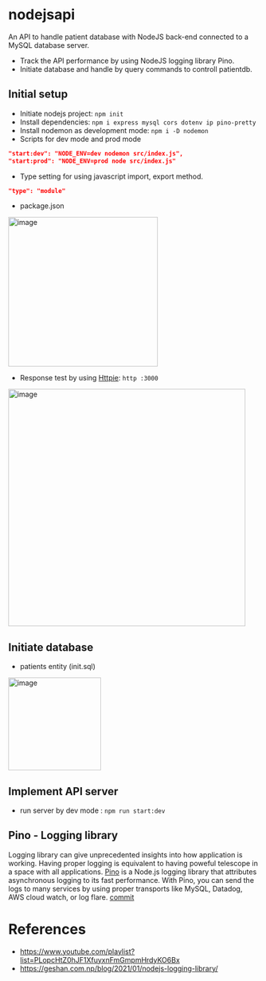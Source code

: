 # nodejsapi

An API to handle patient database with NodeJS back-end connected to a MySQL database server.
- Track the API performance by using NodeJS logging library Pino.
- Initiate database and handle by query commands to controll patientdb.


## Initial setup

-   Initiate nodejs project: `npm init`
-   Install dependencies: `npm i express mysql cors dotenv ip pino-pretty`
-   Install nodemon as development mode: `npm i -D nodemon`
-   Scripts for dev mode and prod mode

```json
"start:dev": "NODE_ENV=dev nodemon src/index.js",
"start:prod": "NODE_ENV=prod node src/index.js"
```

-   Type setting for using javascript import, export method.

```json
"type": "module"
```

-   package.json
<img width="300" alt="image" src="https://user-images.githubusercontent.com/39740066/171910322-1039642e-8738-4d18-9ffe-5a9e4ba86aa8.png">

-   Response test by using [Httpie](https://httpie.io/): `http :3000`
<img width="476" alt="image" src="https://user-images.githubusercontent.com/39740066/172006602-27e01dd2-9f54-41f6-a8c2-7e516f3bf376.png">


## Initiate database

-   patients entity (init.sql)
<img width="186" alt="image" src="https://user-images.githubusercontent.com/39740066/172004626-bb4de846-f9b7-472c-adc1-4ef058937bc9.png">

## Implement API server
- run server by dev mode : ```npm run start:dev```

## Pino - Logging library
Logging library can give unprecedented insights into how application is working. Having proper logging is equivalent to having poweful telescope in a space with all applications. [Pino](https://www.npmjs.com/package/pino) is a Node.js logging library that attributes asynchronous logging to its fast performance. With Pino, you can send the logs to many services by using proper transports like MySQL, Datadog, AWS cloud watch, or log flare. [commit](https://github.com/nhistory/nodejsapi/commit/4a9d4d6678fa146d53172434646d17f12eb19716)


# References
- https://www.youtube.com/playlist?list=PLopcHtZ0hJF1XfuyxnFmGmpmHrdyKO6Bx
- https://geshan.com.np/blog/2021/01/nodejs-logging-library/
